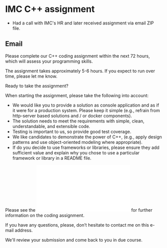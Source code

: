 # IMC C++ assignment

* Had a call with IMC's HR and later received assignment via email ZIP file.

## Email

Please complete our C++ coding assignment within the next 72 hours, which will assess your programming skills.

The assignment takes approximately 5-6 hours. If you expect to run over time, please let me know.

Ready to take the assignment?

When starting the assignment, please take the following into account:

* We would like you to provide a solution as console application and as if it were for a production system. Please keep it simple (e.g., refrain from http-server based solutions and / or docker components).
* The solution needs to meet the requirements with simple, clean, understandable, and extensible code.
* Testing is important to us, so provide good test coverage.
* We like candidates to demonstrate the power of C++, (e.g., apply design patterns and use object-oriented modeling where appropriate).
* If do you decide to use frameworks or libraries, please ensure they add sufficient value and explain why you chose to use a particular framework or library in a README file.

Please see the ![attached PDF](./Assignment.pdf) for further information on the coding assignment.

If you have any questions, please, don’t hesitate to contact me on this e-mail address.

We'll review your submission and come back to you in due course.
